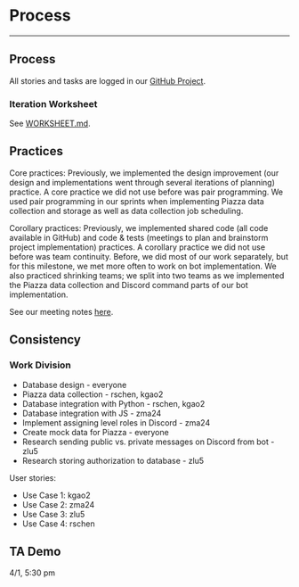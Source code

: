 # Process
---

## Process

All stories and tasks are logged in our [GitHub Project](https://github.ncsu.edu/csc510-s2022/CSC510-10/projects/1).

### Iteration Worksheet

See [WORKSHEET.md](WORKSHEET.md).

## Practices

Core practices: Previously, we implemented the design improvement (our design and implementations went through several iterations of planning) practice. A core practice we did not use before was pair programming. We used pair programming in our sprints when implementing Piazza data collection and storage as well as data collection job scheduling.

Corollary practices: Previously, we implemented shared code (all code available in GitHub) and code & tests (meetings to plan and brainstorm project implementation) practices. A corollary practice we did not use before was team continuity. Before, we did most of our work separately, but for this milestone, we met more often to work on bot implementation. We also practiced shrinking teams; we split into two teams as we implemented the Piazza data collection and Discord command parts of our bot implementation.

See our meeting notes [here](https://docs.google.com/document/d/1AVRSzfsi8DEGgnHe79Td1vbvEZewu9DabqzIXqNt3vk/edit?usp=sharing).

## Consistency

### Work Division

* Database design - everyone
* Piazza data collection - rschen, kgao2
* Database integration with Python - rschen, kgao2
* Database integration with JS - zma24
* Implement assigning level roles in Discord - zma24
* Create mock data for Piazza - everyone
* Research sending public vs. private messages on Discord from bot - zlu5
* Research storing authorization to database - zlu5

User stories:

* Use Case 1: kgao2
* Use Case 2: zma24
* Use Case 3: zlu5
* Use Case 4: rschen

## TA Demo

4/1, 5:30 pm
